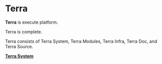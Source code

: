 # **Terra**

**Terra** is execute platform.


Terra is complete.


Terra consists of Terra System, Terra Modules, Terra Infra, Terra Doc, and Terra Source.



[**Terra System**](TerraSystem/a.md)